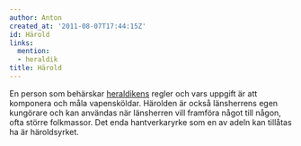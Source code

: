 ```yaml
---
author: Anton
created_at: '2011-08-07T17:44:15Z'
id: Härold
links:
  mention:
  - heraldik
title: Härold
---
```


En person som behärskar [heraldikens] regler och vars uppgift är att komponera och måla
vapensköldar. Härolden är också länsherrens egen kungörare och kan användas när länsherren vill
framföra något till någon, ofta större folkmassor. Det enda hantverkaryrke som en av adeln kan
tillåtas ha är häroldsyrket.

  [heraldikens]: heraldik
